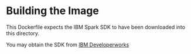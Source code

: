 # Building the Image
This Dockerfile expects the IBM Spark SDK to have been downloaded into this directory. 

You may obtain the SDK from [IBM Developerworks](https://www.ibm.com/developerworks/java/jdk/spark/)
